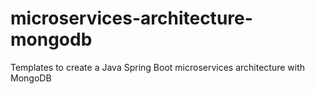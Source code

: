 # microservices-architecture-mongodb
Templates to create a Java Spring Boot microservices architecture with MongoDB
